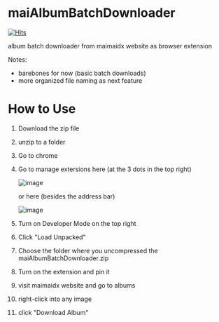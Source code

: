 # maiAlbumBatchDownloader
[![Hits](https://hits.seeyoufarm.com/api/count/incr/badge.svg?url=https%3A%2F%2Fgithub.com%2Fjp-jp-123%2FmaiAlbumBatchDownloader&count_bg=%2379C83D&title_bg=%23555555&icon=&icon_color=%23E7E7E7&title=hits&edge_flat=false)](https://hits.seeyoufarm.com)

album batch downloader from maimaidx website as browser extension

Notes:
- barebones for now (basic batch downloads)
- more organized file naming as next feature

# How to Use
1. Download the zip file
2. unzip to a folder
3. Go to chrome
4. Go to manage extersions here (at the 3 dots in the top right)

   ![image](https://github.com/jp-jp-123/maiAlbumBatchDownloader/assets/59426790/8af5392f-30a9-4771-8921-8fa313bd79e3)

   or here (besides the address bar)

   ![image](https://github.com/jp-jp-123/maiAlbumBatchDownloader/assets/59426790/3c221925-27a5-41d2-83a3-d9616480117a)
6. Turn on Developer Mode on the top right
7. Click "Load Unpacked"
8. Choose the folder where you uncompressed the maiAlbumBatchDownloader.zip
9. Turn on the extension and pin it
10. visit maimaidx website and go to albums
11. right-click into any image
12. click "Download Album"
